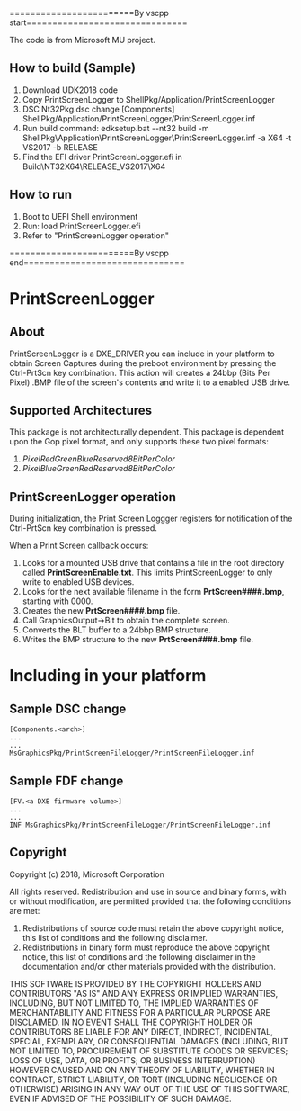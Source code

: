 ========================By vscpp start===============================

The code is from Microsoft MU project.

## How to build (Sample)
1. Download UDK2018 code
2. Copy PrintScreenLogger to ShellPkg/Application/PrintScreenLogger
3. DSC Nt32Pkg.dsc change
   [Components]
     ShellPkg/Application/PrintScreenLogger/PrintScreenLogger.inf
4. Run build command:
   edksetup.bat --nt32
   build -m ShellPkg\Application\PrintScreenLogger\PrintScreenLogger.inf -a X64 -t VS2017 -b RELEASE
5. Find the EFI driver PrintScreenLogger.efi in Build\NT32X64\RELEASE_VS2017\X64

## How to run
1. Boot to UEFI Shell environment
2. Run: load PrintScreenLogger.efi
3. Refer to "PrintScreenLogger operation"

========================By vscpp end===============================

# PrintScreenLogger

## About

PrintScreenLogger is a DXE_DRIVER you can include in your platform to obtain
Screen Captures during the preboot environment by pressing the Ctrl-PrtScn key
combination. This action will creates a 24bbp (Bits Per Pixel) .BMP file of the
screen's contents and write it to a enabled USB drive.

## Supported Architectures

This package is not architecturally dependent. This package is dependent upon 
the Gop pixel format, and only supports these two pixel formats:
1. *PixelRedGreenBlueReserved8BitPerColor*
2. *PixelBlueGreenRedReserved8BitPerColor*
 
## PrintScreenLogger operation

During initialization, the Print Screen Loggger registers for notification of
the Ctrl-PrtScn key combination is pressed.

When a Print Screen callback occurs:

1. Looks for a mounted USB drive that contains a file in the root directory called
   **PrintScreenEnable.txt**.  This limits PrintScreenLogger to only write to
   enabled USB devices.
2. Looks for the next available filename in the form **PrtScreen####.bmp**,
   starting with 0000.
3. Creates the new **PrtScreen####.bmp** file.
4. Call GraphicsOutput->Blt to obtain the complete screen.  
5. Converts the BLT buffer to a 24bbp BMP structure.
6. Writes the BMP structure to the new **PrtScreen####.bmp** file.

# Including in your platform

## Sample DSC change
    [Components.<arch>]
    ...
    ...
    MsGraphicsPkg/PrintScreenFileLogger/PrintScreenFileLogger.inf
    

## Sample FDF change

    [FV.<a DXE firmware volume>]
    ...
    ...
    INF MsGraphicsPkg/PrintScreenFileLogger/PrintScreenFileLogger.inf

## Copyright

Copyright (c) 2018, Microsoft Corporation

All rights reserved. Redistribution and use in source and binary forms, with or
without modification, are permitted provided that the following conditions are
met:
1. Redistributions of source code must retain the above copyright notice, this
   list of conditions and the following disclaimer.
2. Redistributions in binary form must reproduce the above copyright notice,
   this list of conditions and the following disclaimer in the documentation
   and/or other materials provided with the distribution.

THIS SOFTWARE IS PROVIDED BY THE COPYRIGHT HOLDERS AND CONTRIBUTORS "AS IS" AND
ANY EXPRESS OR IMPLIED WARRANTIES, INCLUDING, BUT NOT LIMITED TO, THE IMPLIED
WARRANTIES OF MERCHANTABILITY AND FITNESS FOR A PARTICULAR PURPOSE ARE DISCLAIMED.
IN NO EVENT SHALL THE COPYRIGHT HOLDER OR CONTRIBUTORS BE LIABLE FOR ANY DIRECT,
INDIRECT, INCIDENTAL, SPECIAL, EXEMPLARY, OR CONSEQUENTIAL DAMAGES (INCLUDING,
BUT NOT LIMITED TO, PROCUREMENT OF SUBSTITUTE GOODS OR SERVICES; LOSS OF USE,
DATA, OR PROFITS; OR BUSINESS INTERRUPTION) HOWEVER CAUSED AND ON ANY THEORY OF
LIABILITY, WHETHER IN CONTRACT, STRICT LIABILITY, OR TORT (INCLUDING NEGLIGENCE
OR OTHERWISE) ARISING IN ANY WAY OUT OF THE USE OF THIS SOFTWARE, EVEN IF ADVISED
OF THE POSSIBILITY OF SUCH DAMAGE.
